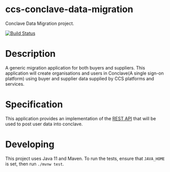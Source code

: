 # ccs-conclave-data-migration
Conclave Data Migration project.

[![Build Status](https://app.travis-ci.com/Crown-Commercial-Service/ccs-conclave-data-migration.svg?branch=develop)](https://app.travis-ci.com/Crown-Commercial-Service/ccs-conclave-data-migration)

# Description
A generic migration application for both buyers and suppliers. This application will create organisations and users in Conclave(A single sign-on platform) using buyer and supplier data supplied by CCS platforms and services. 

# Specification
This application provides an implementation of the [REST API](https://app.swaggerhub.com/apis/miahnanu/datamigration/1.0.0-oas3#/datamigration/app.migrateOrg) that will be used to post user data into conclave.

# Developing

This project uses Java 11 and Maven. To run the tests, ensure that `JAVA_HOME` is set, then run `./mvnw test`.
